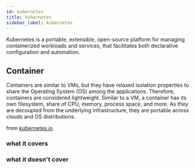```yaml
---
id: kubernetes
title: kubernetes
sidebar_label: kubernetes
---
```



Kubernetes is a portable, extensible, open-source platform for managing containerized workloads and services, that facilitates both declarative configuration and automation.


## Container

Containers are similar to VMs, but they have relaxed isolation properties to share the Operating System (OS) among the applications. Therefore, containers are considered lightweight. Similar to a VM, a container has its own filesystem, share of CPU, memory, process space, and more. As they are decoupled from the underlying infrastructure, they are portable across clouds and OS distributions.


from [kubernetes.io](https://kubernetes.io/docs/concepts/overview/what-is-kubernetes/)


### what it covers


### what it doesn't cover